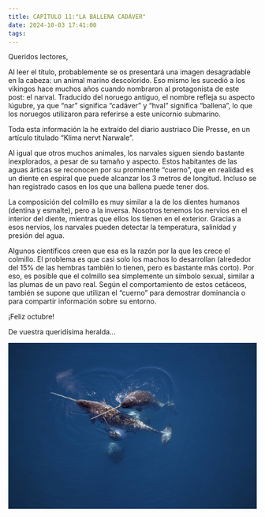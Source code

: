 ```yaml
---
title: CAPÍTULO 11:"LA BALLENA CADÁVER"
date: 2024-10-03 17:41:00
tags:
---
```


Queridos lectores,

Al leer el título, probablemente se os presentará una imagen desagradable en la cabeza: un animal marino descolorido. Eso mismo les sucedió a los vikingos hace muchos años cuando nombraron al protagonista de este post: el narval. Traducido del noruego antiguo, el nombre refleja su aspecto lúgubre, ya que “nar” significa “cadáver” y “hval” significa “ballena”, lo que los noruegos utilizaron para referirse a este unicornio submarino.

Toda esta información la he extraído del diario austriaco Die Presse, en un artículo titulado “Klima nervt Narwale”.

Al igual que otros muchos animales, los narvales siguen siendo bastante inexplorados, a pesar de su tamaño y aspecto. Estos habitantes de las aguas árticas se reconocen por su prominente “cuerno”, que en realidad es un diente en espiral que puede alcanzar los 3 metros de longitud. Incluso se han registrado casos en los que una ballena puede tener dos.

La composición del colmillo es muy similar a la de los dientes humanos (dentina y esmalte), pero a la inversa. Nosotros tenemos los nervios en el interior del diente, mientras que ellos los tienen en el exterior. Gracias a esos nervios, los narvales pueden detectar la temperatura, salinidad y presión del agua.

Algunos científicos creen que esa es la razón por la que les crece el colmillo. El problema es que casi solo los machos lo desarrollan (alrededor del 15% de las hembras también lo tienen, pero es bastante más corto). Por eso, es posible que el colmillo sea simplemente un símbolo sexual, similar a las plumas de un pavo real. Según el comportamiento de estos cetáceos, también se supone que utilizan el “cuerno” para demostrar dominancia o para compartir información sobre su entorno.

¡Feliz octubre!

De vuestra queridísima heralda...

![narval](/images/narval.jpg)